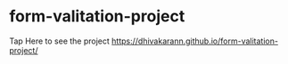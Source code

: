 # form-valitation-project

Tap Here to see the project  https://dhivakarann.github.io/form-valitation-project/
